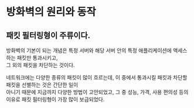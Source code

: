 # 방화벽의 원리와 동작

## 패킷 필터링형이 주류이다.

방화벽의 기본이 되는 개념은 특정 서버와 해당 서버 안의 특정 애플리케이션에 액세스하는 패킷만 통과시키고,  
그 외의 패킷을 차단하는 것이다.

네트워크에는 다양한 종류의 패킷이 많이 흐르는데, 이 중에서 통과시킬 패킷과 차단할 패킷을 선별하는 것은 간단한 일이  
아니기 때문에 지금까지 다양한 방법이 고안되었고, 그 중 성능, 가격, 사용 편의성 등의 이유로 패킷 필터링형이 가장 많이 보급되었다.

